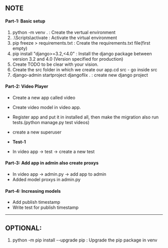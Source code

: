 ## NOTE

#### Part-1: Basic setup

1. python -m venv . : Create the vertual environment
2. .\Scripts\activate : Activate the virtual environment
3. pip freeze > requirements.txt : Create the requirements.txt file(first empty)
4. pip install "django>=3.2,<4.0" : Install the django package between version 3.2 and 4.0 (Version specified for production)
5. Create TODO to be clear with your vision.
6. Create the src folder in which we create our app.cd src - go inside src
7. django-admin startproject djangoflix . : create new django project

#### Part-2: Video Player

- Create a new app called video
- Create video model in video app.
- Register app and put it in installed all, then make the migration also run tests.(python manage.py test videos)
- create a new superuser

- **Test-1**
- In video app -> test -> create a new test

#### Part-3: Add app in admin also create proxys

- In video app -> admin.py -> add app to admin
- Added model proxys in admin.py

#### Part-4: Increasing models
- Add publish timestamp
- Write test for publish timestamp
---

## OPTIONAL:

1. python -m pip install --upgrade pip : Upgrade the pip package in venv
